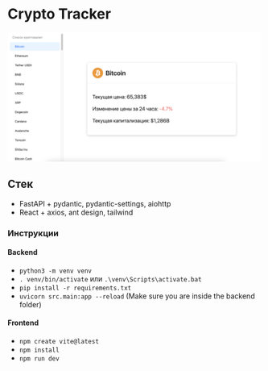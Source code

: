 # Crypto Tracker
![app.png](docs/app.png)

## Стек
- FastAPI + pydantic, pydantic-settings, aiohttp
- React + axios, ant design, tailwind


### Инструкции
#### Backend
- `python3 -m venv venv`
- `. venv/bin/activate` или `.\venv\Scripts\activate.bat`
- `pip install -r requirements.txt`
- `uvicorn src.main:app --reload` (Make sure you are inside the backend folder)

#### Frontend
- `npm create vite@latest`
- `npm install`
- `npm run dev`


